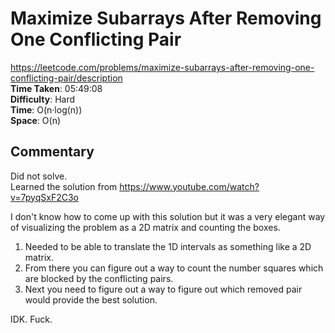 # Maximize Subarrays After Removing One Conflicting Pair
https://leetcode.com/problems/maximize-subarrays-after-removing-one-conflicting-pair/description \
**Time Taken**:  05:49:08 \
**Difficulty**: Hard \
**Time**: O(n·log(n)) \
**Space**: O(n)


## Commentary
Did not solve. \
Learned the solution from https://www.youtube.com/watch?v=7pyqSxF2C3o

I don't know how to come up with this solution but it was a very elegant 
way of visualizing the problem as a 2D matrix and counting the boxes.

1) Needed to be able to translate the 1D intervals as something like a 2D matrix.
2) From there you can figure out a way to count the number squares which are blocked
by the conflicting pairs.
3) Next you need to figure out a way to figure out which removed pair would
provide the best solution.

IDK. Fuck.
